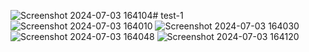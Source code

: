 ![Screenshot 2024-07-03 164104](https://github.com/Likith-7777/test-1/assets/161113127/91ba8b95-d805-4cc3-89f9-136b3aba8ba1)# test-1
![Screenshot 2024-07-03 164010](https://github.com/Likith-7777/test-1/assets/161113127/df726bbf-5fb6-4b33-a1c3-dc73bc2db391)
![Screenshot 2024-07-03 164030](https://github.com/Likith-7777/test-1/assets/161113127/31c68807-d23f-40a0-9a15-7ed2265f318f)
![Screenshot 2024-07-03 164048](https://github.com/Likith-7777/test-1/assets/161113127/8f6c70a3-dcde-4bc7-b661-fbd0582d36a8)
![Screenshot 2024-07-03 164120](https://github.com/Likith-7777/test-1/assets/161113127/06dd72d0-42bd-4950-b19a-d2d94d69bcd2)
